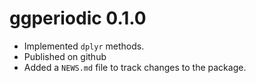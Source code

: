 # ggperiodic 0.1.0

* Implemented `dplyr` methods. 
* Published on github
* Added a `NEWS.md` file to track changes to the package.
